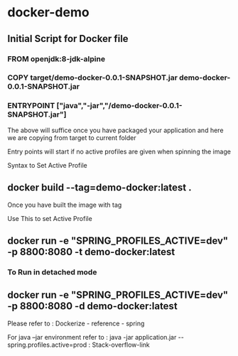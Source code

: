 # docker-demo

## Initial Script for Docker file 

 

### FROM openjdk:8-jdk-alpine 

 
 

### COPY target/demo-docker-0.0.1-SNAPSHOT.jar demo-docker-0.0.1-SNAPSHOT.jar 

### ENTRYPOINT ["java","-jar","/demo-docker-0.0.1-SNAPSHOT.jar"] 

 

 

The above will suffice once you have packaged your application and here we are copying from target to current folder 

Entry points will start if no active profiles are given when spinning the image 

 

Syntax to Set Active Profile 

 

## docker build --tag=demo-docker:latest . 

 

Once you have built the image with tag 

 

Use This to set Active Profile 

 

## docker run -e "SPRING_PROFILES_ACTIVE=dev" -p 8800:8080 -t demo-docker:latest 

### To Run in detached mode

 ## docker run -e "SPRING_PROFILES_ACTIVE=dev" -p 8800:8080 -d demo-docker:latest 

Please refer to : Dockerize - reference - spring 

 

For java –jar environment refer to : java -jar application.jar --spring.profiles.active=prod : Stack-overflow-link 
